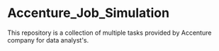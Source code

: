 # Accenture_Job_Simulation
This repository is a collection of multiple tasks provided by Accenture company for data analyst's.
